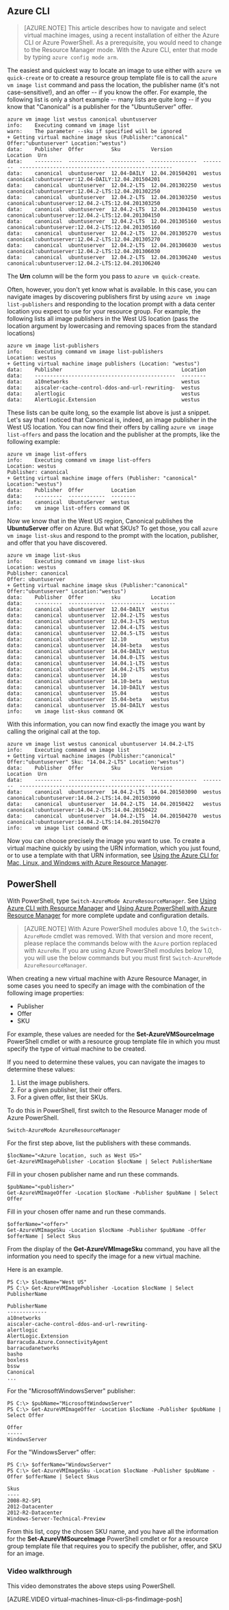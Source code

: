 

## Azure CLI

> [AZURE.NOTE] This article describes how to navigate and select virtual machine images, using a recent installation of either the Azure CLI or Azure PowerShell. As a prerequisite, you would need to change to the Resource Manager mode. With the Azure CLI, enter that mode by typing `azure config mode arm`. 

The easiest and quickest way to locate an image to use either with `azure vm quick-create` or to create a resource group template file is to call the `azure vm image list` command and pass the location, the publisher name (it's not case-sensitive!), and an offer -- if you know the offer. For example, the following list is only a short example -- many lists are quite long -- if you know that "Canonical" is a publisher for the "UbuntuServer" offer.

    azure vm image list westus canonical ubuntuserver
    info:    Executing command vm image list
    warn:    The parameter --sku if specified will be ignored
    + Getting virtual machine image skus (Publisher:"canonical" Offer:"ubuntuserver" Location:"westus")
    data:    Publisher  Offer         Sku          Version          Location  Urn
    data:    ---------  ------------  -----------  ---------------  --------  --------------------------------------------------
    data:    canonical  ubuntuserver  12.04-DAILY  12.04.201504201  westus    canonical:ubuntuserver:12.04-DAILY:12.04.201504201
    data:    canonical  ubuntuserver  12.04.2-LTS  12.04.201302250  westus    canonical:ubuntuserver:12.04.2-LTS:12.04.201302250
    data:    canonical  ubuntuserver  12.04.2-LTS  12.04.201303250  westus    canonical:ubuntuserver:12.04.2-LTS:12.04.201303250
    data:    canonical  ubuntuserver  12.04.2-LTS  12.04.201304150  westus    canonical:ubuntuserver:12.04.2-LTS:12.04.201304150
    data:    canonical  ubuntuserver  12.04.2-LTS  12.04.201305160  westus    canonical:ubuntuserver:12.04.2-LTS:12.04.201305160
    data:    canonical  ubuntuserver  12.04.2-LTS  12.04.201305270  westus    canonical:ubuntuserver:12.04.2-LTS:12.04.201305270
    data:    canonical  ubuntuserver  12.04.2-LTS  12.04.201306030  westus    canonical:ubuntuserver:12.04.2-LTS:12.04.201306030
    data:    canonical  ubuntuserver  12.04.2-LTS  12.04.201306240  westus    canonical:ubuntuserver:12.04.2-LTS:12.04.201306240

The **Urn** column will be the form you pass to `azure vm quick-create`.

Often, however, you don't yet know what is available. In this case, you can navigate images by discovering publishers first by using `azure vm image list-publishers` and responding to the location prompt with a data center location you expect to use for your resource group. For example, the following lists all image publishers in the West US location (pass the location argument by lowercasing and removing spaces from the standard locations)

    azure vm image list-publishers
    info:    Executing command vm image list-publishers
    Location: westus
    + Getting virtual machine image publishers (Location: "westus")
    data:    Publisher                                       Location
    data:    ----------------------------------------------  --------
    data:    a10networks                                     westus  
    data:    aiscaler-cache-control-ddos-and-url-rewriting-  westus  
    data:    alertlogic                                      westus  
    data:    AlertLogic.Extension                            westus  


These lists can be quite long, so the example list above is just a snippet. Let's say that I noticed that Canonical is, indeed, an image publisher in the West US location. You can now find their offers by calling `azure vm image list-offers` and pass the location and the publisher at the prompts, like the following example:

    azure vm image list-offers
    info:    Executing command vm image list-offers
    Location: westus
    Publisher: canonical
    + Getting virtual machine image offers (Publisher: "canonical" Location:"westus")
    data:    Publisher  Offer         Location
    data:    ---------  ------------  --------
    data:    canonical  UbuntuServer  westus  
    info:    vm image list-offers command OK

Now we know that in the West US region, Canonical publishes the **UbuntuServer** offer on Azure. But what SKUs? To get those, you call `azure vm image list-skus` and respond to the prompt with the location, publisher, and offer that you have discovered.

    azure vm image list-skus
    info:    Executing command vm image list-skus
    Location: westus
    Publisher: canonical
    Offer: ubuntuserver
    + Getting virtual machine image skus (Publisher:"canonical" Offer:"ubuntuserver" Location:"westus")
    data:    Publisher  Offer         sku          Location
    data:    ---------  ------------  -----------  --------
    data:    canonical  ubuntuserver  12.04-DAILY  westus  
    data:    canonical  ubuntuserver  12.04.2-LTS  westus  
    data:    canonical  ubuntuserver  12.04.3-LTS  westus  
    data:    canonical  ubuntuserver  12.04.4-LTS  westus  
    data:    canonical  ubuntuserver  12.04.5-LTS  westus  
    data:    canonical  ubuntuserver  12.10        westus  
    data:    canonical  ubuntuserver  14.04-beta   westus  
    data:    canonical  ubuntuserver  14.04-DAILY  westus  
    data:    canonical  ubuntuserver  14.04.0-LTS  westus  
    data:    canonical  ubuntuserver  14.04.1-LTS  westus  
    data:    canonical  ubuntuserver  14.04.2-LTS  westus  
    data:    canonical  ubuntuserver  14.10        westus  
    data:    canonical  ubuntuserver  14.10-beta   westus  
    data:    canonical  ubuntuserver  14.10-DAILY  westus  
    data:    canonical  ubuntuserver  15.04        westus  
    data:    canonical  ubuntuserver  15.04-beta   westus  
    data:    canonical  ubuntuserver  15.04-DAILY  westus  
    info:    vm image list-skus command OK

With this information, you can now find exactly the image you want by calling the original call at the top.

    azure vm image list westus canonical ubuntuserver 14.04.2-LTS
    info:    Executing command vm image list
    + Getting virtual machine images (Publisher:"canonical" Offer:"ubuntuserver" Sku: "14.04.2-LTS" Location:"westus")
    data:    Publisher  Offer         Sku          Version          Location  Urn
    data:    ---------  ------------  -----------  ---------------  --------  --------------------------------------------------
    data:    canonical  ubuntuserver  14.04.2-LTS  14.04.201503090  westus    canonical:ubuntuserver:14.04.2-LTS:14.04.201503090
    data:    canonical  ubuntuserver  14.04.2-LTS  14.04.20150422   westus    canonical:ubuntuserver:14.04.2-LTS:14.04.20150422
    data:    canonical  ubuntuserver  14.04.2-LTS  14.04.201504270  westus    canonical:ubuntuserver:14.04.2-LTS:14.04.201504270
    info:    vm image list command OK

Now you can choose precisely the image you want to use. To create a virtual machine quickly by using the URN information, which you just found, or to use a template with that URN information, see [Using the Azure CLI for Mac, Linux, and Windows with Azure Resource Manager](../articles/xplat-cli-azure-resource-manager.md).

## PowerShell

With PowerShell, type `Switch-AzureMode AzureResourceManager`. See [Using Azure CLI with Resource Manager](../articles/xplat-cli-azure-resource-manager.md) and [Using Azure PowerShell with Azure Resource Manager](../articles/powershell-azure-resource-manager.md) for more complete update and configuration details.

> [AZURE.NOTE] With Azure PowerShell modules above 1.0, the `Switch-AzureMode` cmdlet was removed. With that version and more recent, please replace the commands below with the `Azure` portion replaced with `AzureRm`. If you are using Azure PowerShell modules below 1.0, you will use the below commands but you must first `Switch-AzureMode AzureResourceManager`. 


When creating a new virtual machine with Azure Resource Manager, in some cases you need to specify an image with the combination of the following image properties:

- Publisher
- Offer
- SKU

For example, these values are needed for the **Set-AzureVMSourceImage** PowerShell cmdlet or with a resource group template file in which you must specify the type of virtual machine to be created.

If you need to determine these values, you can navigate the images to determine these values:

1. List the image publishers.
2. For a given publisher, list their offers.
3. For a given offer, list their SKUs.

To do this in PowerShell, first switch to the Resource Manager mode of Azure PowerShell.

	Switch-AzureMode AzureResourceManager

For the first step above, list the publishers with these commands.

	$locName="<Azure location, such as West US>"
	Get-AzureVMImagePublisher -Location $locName | Select PublisherName

Fill in your chosen publisher name and run these commands.

	$pubName="<publisher>"
	Get-AzureVMImageOffer -Location $locName -Publisher $pubName | Select Offer

Fill in your chosen offer name and run these commands.

	$offerName="<offer>"
	Get-AzureVMImageSku -Location $locName -Publisher $pubName -Offer $offerName | Select Skus

From the display of the **Get-AzureVMImageSku** command, you have all the information you need to specify the image for a new virtual machine.

Here is an example.

	PS C:\> $locName="West US"
	PS C:\> Get-AzureVMImagePublisher -Location $locName | Select PublisherName

	PublisherName
	-------------
	a10networks
	aiscaler-cache-control-ddos-and-url-rewriting-
	alertlogic
	AlertLogic.Extension
	Barracuda.Azure.ConnectivityAgent
	barracudanetworks
	basho
	boxless
	bssw
	Canonical
	...

For the "MicrosoftWindowsServer" publisher:

	PS C:\> $pubName="MicrosoftWindowsServer"
	PS C:\> Get-AzureVMImageOffer -Location $locName -Publisher $pubName | Select Offer

	Offer
	-----
	WindowsServer

For the "WindowsServer" offer:

	PS C:\> $offerName="WindowsServer"
	PS C:\> Get-AzureVMImageSku -Location $locName -Publisher $pubName -Offer $offerName | Select Skus

	Skus
	----
	2008-R2-SP1
	2012-Datacenter
	2012-R2-Datacenter
	Windows-Server-Technical-Preview

From this list, copy the chosen SKU name, and you have all the information for the **Set-AzureVMSourceImage** PowerShell cmdlet or for a resource group template file that requires you to specify the publisher, offer, and SKU for an image.

### Video walkthrough

This video demonstrates the above steps using PowerShell.

[AZURE.VIDEO virtual-machines-linux-cli-ps-findimage-posh]


<!--Image references-->
[5]: ./media/markdown-template-for-new-articles/octocats.png
[6]: ./media/markdown-template-for-new-articles/pretty49.png
[7]: ./media/markdown-template-for-new-articles/channel-9.png
[8]: ./media/markdown-template-for-new-articles/copytemplate.png

<!--Reference style links - using these makes the source content way more readable than using inline links-->
[gog]: http://google.com/
[yah]: http://search.yahoo.com/  
[msn]: http://search.msn.com/